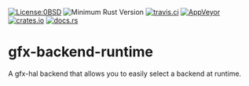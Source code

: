 [![License:0BSD](https://img.shields.io/badge/License-0BSD-brightgreen.svg)](https://opensource.org/licenses/FPL-1.0.0)
![Minimum Rust Version](https://img.shields.io/badge/Min%20Rust-1.36-green.svg)
[![travis.ci](https://travis-ci.org/Lokathor/gfx-backend-runtime.svg?branch=master)](https://travis-ci.org/Lokathor/gfx-backend-runtime)
[![AppVeyor](https://ci.appveyor.com/api/projects/status/2v8nn15syji5v4qd/branch/master?svg=true)](https://ci.appveyor.com/project/Lokathor/gfx-backend-runtime/branch/master)
[![crates.io](https://img.shields.io/crates/v/gfx-backend-runtime.svg)](https://crates.io/crates/gfx-backend-runtime)
[![docs.rs](https://docs.rs/gfx-backend-runtime/badge.svg)](https://docs.rs/gfx-backend-runtime/)

# gfx-backend-runtime

A gfx-hal backend that allows you to easily select a backend at runtime.
